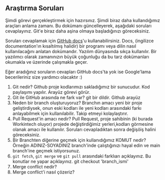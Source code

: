 ﻿## Araştırma Soruları

Şimdi görevi gerçekleştirmek için hazırsınız. Şimdi biraz daha kullandığımız araçları anlama zamanı. Bu dokümanı güncelleyerek, aşağıdaki soruları cevaplayınız. Git'e biraz daha aşina olmaya başladığınızı göreceksiniz. 

Soruları cevaplamak için [GitHub docs](https://docs.github.com/en)'u kullanabilirsiniz. Docs, (ingilizce documentation'ın kısaltılmış halidir) bir programı veya dilin nasıl kullanılacağını anlatan dokümandır. Yazılım dünyasında sıkça kullanılır. Bir yazılımcı olarak zamanınızın büyük çoğunluğu da bu tarz dokümanları okumakla ve üzerinde çalışmakla geçer.

Eğer aradığınız soruların cevapları GitHub docs'ta yok ise Google'lama becerileriniz size yardımcı olacaktır :)

1. Git nedir?
Github proje kodlarımızı sakladığımız bir sunucudur. Kod paylaşımı yapılır. Arayüz görevi görür.
2. Git ile GitHub arasında ne fark var?
git bir dildir. Github arayüz
3. Neden bir branch oluşturuyoruz? 
Branchın amacı yeni bir proje geliştirdiysek, onun eski kodları ile yeni kodları arasındaki farkı anlayabilmek için kullanılabilir. Takip etmeyi kolaylaştırır.
4. Pull Request'in amacı nedir?
Pull Request, proje sahibinin (ki burada Workintech oluyor) projede değiştirdiğimiz yerleri,kodları görmesine olanak amacı ile kullanılır. Soruları cevapladıktan sonra değişöiş halini göreceksiniz.
5. Bir Branchten diğerine geçmek için kullanıdığımız KOMUT nedir? Örneğin ADINIZ-SOYADINIZ branch'inde çalıştığınızı hayal edin ve main branch'ine geçmek istiyorsunuz.
6. `git fetch`, `git merge` ve `git pull` arasındaki farklıarı açıklayınız. Bu konutlar ne yapar açıklayınız.
git checkout 'branch_ismi'
7. Merge conflict nedir?
8. Merge conflict'i nasıl çözeriz?
